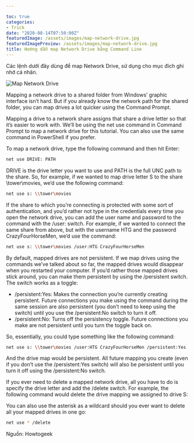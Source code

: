 ```yaml
---

toc: true
categories:
- Trick
date: "2020-08-14T07:50:00Z"
featuredImage: /assets/images/map-network-drive.jpg
featuredImagePreview: /assets/images/map-network-drive.jpg
title: Hướng dẫn map Network Drive bằng Command Line
---
```

Các lệnh dưới đây dùng để map Network Drive, sử dụng cho mục đích ghi nhớ cá nhân.

![Map Network Drive](/assets/images/map-network-drive.jpg)

Mapping a network drive to a shared folder from Windows’ graphic interface isn’t hard. But if you already know the network path for the shared folder, you can map drives a lot quicker using the Command Prompt.

Mapping a drive to a network share assigns that share a drive letter so that it’s easier to work with. We’ll be using the net use command in Command Prompt to map a network drive for this tutorial. You can also use the same command in PowerShell if you prefer.

To map a network drive, type the following command and then hit Enter:

```bash
net use DRIVE: PATH
```

DRIVE is the drive letter you want to use and PATH is the full UNC path to the share. So, for example, if we wanted to map drive letter S to the share \\tower\movies, we’d use the following command:

```bash
net use s: \\tower\movies
```

If the share to which you’re connecting is protected with some sort of authentication, and you’d rather not type in the credentials every time you open the network drive, you can add the user name and password to the command with the /user: switch. For example, if we wanted to connect the same share from above, but with the username HTG and the password CrazyFourHorseMen, we’d use the command:

```bash
net use s: \\tower\movies /user:HTG CrazyFourHorseMen
```

By default, mapped drives are not persistent. If we map drives using the commands we’ve talked about so far, the mapped drives would disappear when you restarted your computer. If you’d rather those mapped drives stick around, you can make them persistent by using the /persistent switch. The switch works as a toggle:

* /persistent:Yes: Makes the connection you’re currently creating persistent. Future connections you make using the command during the same session are also persistent (you don’t need to keep using the switch) until you use the /persistent:No switch to turn it off.
* /persistent:No: Turns off the persistency toggle. Future connections you make are not persistent until you turn the toggle back on.

So, essentially, you could type something like the following command:

```bash
net use s: \\tower\movies /user:HTG CrazyFourHorseMen /persistent:Yes
```
And the drive map would be persistent. All future mapping you create (even if you don’t use the /persistent:Yes switch) will also be persistent until you turn it off using the /persistent:No switch.

If you ever need to delete a mapped network drive, all you have to do is specify the drive letter and add the /delete switch. For example, the following command would delete the drive mapping we assigned to drive S:

You can also use the asterisk as a wildcard should you ever want to delete all your mapped drives in one go:

```bash
net use * /delete
```

Nguồn: Howtogeek
